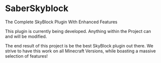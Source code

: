 # SaberSkyblock
The Complete SkyBlock Plugin With Enhanced Features


This plugin is currently being developed. Anything within the Project can and will be modified.


The end result of this project is be the best SkyBlock plugin out there. We strive to have this work on all Minecraft Versions,
while boasting a massive selection of features!
